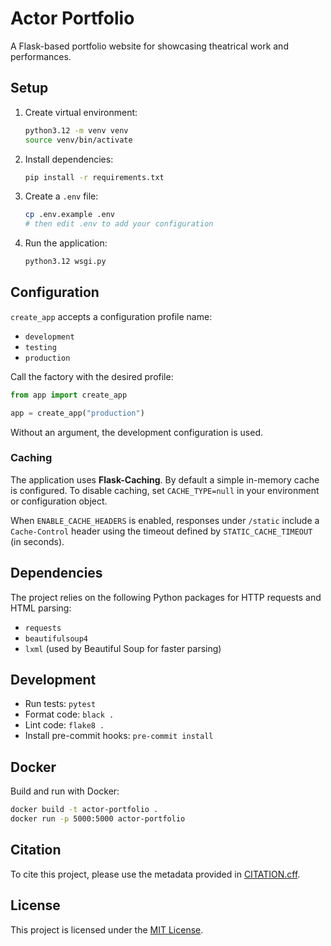 # Actor Portfolio

A Flask-based portfolio website for showcasing theatrical work and performances.

## Setup

1. Create virtual environment:
   ```bash
   python3.12 -m venv venv
   source venv/bin/activate
   ```

2. Install dependencies:
   ```bash
   pip install -r requirements.txt
   ```

3. Create a `.env` file:
   ```bash
   cp .env.example .env
   # then edit .env to add your configuration
   ```

4. Run the application:
   ```bash
   python3.12 wsgi.py
   ```

## Configuration

`create_app` accepts a configuration profile name:

- `development`
- `testing`
- `production`

Call the factory with the desired profile:

```python
from app import create_app

app = create_app("production")
```

Without an argument, the development configuration is used.

### Caching

The application uses **Flask-Caching**. By default a simple in-memory cache is
configured. To disable caching, set `CACHE_TYPE=null` in your environment or
configuration object.

When `ENABLE_CACHE_HEADERS` is enabled, responses under `/static` include a
`Cache-Control` header using the timeout defined by `STATIC_CACHE_TIMEOUT` (in
seconds).

## Dependencies

The project relies on the following Python packages for HTTP requests and HTML parsing:

- `requests`
- `beautifulsoup4`
- `lxml` (used by Beautiful Soup for faster parsing)

## Development

- Run tests: `pytest`
- Format code: `black .`
- Lint code: `flake8 .`
- Install pre-commit hooks: `pre-commit install`

## Docker

Build and run with Docker:
```bash
docker build -t actor-portfolio .
docker run -p 5000:5000 actor-portfolio
```

## Citation

To cite this project, please use the metadata provided in [CITATION.cff](CITATION.cff).

## License

This project is licensed under the [MIT License](LICENSE).
